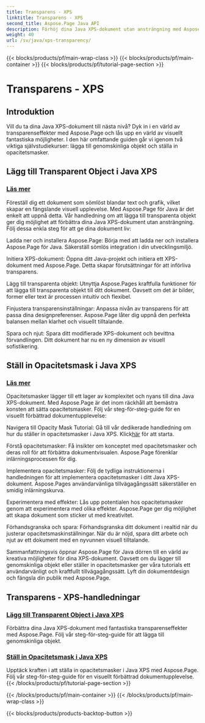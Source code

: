 ```yaml
---
title: Transparens - XPS
linktitle: Transparens - XPS
second_title: Aspose.Page Java API
description: Förhöj dina Java XPS-dokument utan ansträngning med Aspose.Page. Lär dig att lägga till transparenta objekt och ställa in opacitetsmasker i våra handledningar för förbättrade visuella effekter.
weight: 40
url: /sv/java/xps-transparency/
---
```


{{< blocks/products/pf/main-wrap-class >}}
{{< blocks/products/pf/main-container >}}
{{< blocks/products/pf/tutorial-page-section >}}

# Transparens - XPS

## Introduktion

Vill du ta dina Java XPS-dokument till nästa nivå? Dyk in i en värld av transparenseffekter med Aspose.Page och lås upp en värld av visuellt fantastiska möjligheter. I den här omfattande guiden går vi igenom två viktiga självstudiekurser: lägga till genomskinliga objekt och ställa in opacitetsmasker.

## Lägg till Transparent Object i Java XPS
### [Läs mer](./add-transparent-object/)

Föreställ dig ett dokument som sömlöst blandar text och grafik, vilket skapar en fängslande visuell upplevelse. Med Aspose.Page för Java är det enkelt att uppnå detta. Vår handledning om att lägga till transparenta objekt ger dig möjlighet att förbättra dina Java XPS-dokument utan ansträngning. Följ dessa enkla steg för att ge dina dokument liv:

Ladda ner och installera Aspose.Page: Börja med att ladda ner och installera Aspose.Page för Java. Säkerställ sömlös integration i din utvecklingsmiljö.

Initiera XPS-dokument: Öppna ditt Java-projekt och initiera ett XPS-dokument med Aspose.Page. Detta skapar förutsättningar för att införliva transparens.

Lägg till transparenta objekt: Utnyttja Aspose.Pages kraftfulla funktioner för att lägga till transparenta objekt till ditt dokument. Oavsett om det är bilder, former eller text är processen intuitiv och flexibel.

Finjustera transparensinställningar: Anpassa nivån av transparens för att passa dina designpreferenser. Aspose.Page låter dig uppnå den perfekta balansen mellan klarhet och visuellt tilltalande.

Spara och njut: Spara ditt modifierade XPS-dokument och bevittna förvandlingen. Ditt dokument har nu en ny dimension av visuell sofistikering.

## Ställ in Opacitetsmask i Java XPS
### [Läs mer](./set-opacity-mask/)

Opacitetsmasker lägger till ett lager av komplexitet och nyans till dina Java XPS-dokument. Med Aspose.Page är det inom räckhåll att bemästra konsten att sätta opacitetsmasker. Följ vår steg-för-steg-guide för en visuellt förbättrad dokumentupplevelse:

 Navigera till Opacity Mask Tutorial: Gå till vår dedikerade handledning om hur du ställer in opacitetsmasker i Java XPS. Klick[här](./set-opacity-mask/) för att starta.

Förstå opacitetsmasker: Få insikter om konceptet med opacitetsmasker och deras roll för att förbättra dokumentvisualen. Aspose.Page förenklar inlärningsprocessen för dig.

Implementera opacitetsmasker: Följ de tydliga instruktionerna i handledningen för att implementera opacitetsmasker i ditt Java XPS-dokument. Aspose.Pages användarvänliga tillvägagångssätt säkerställer en smidig inlärningskurva.

Experimentera med effekter: Lås upp potentialen hos opacitetsmasker genom att experimentera med olika effekter. Aspose.Page ger dig möjlighet att skapa dokument som sticker ut med kreativitet.

Förhandsgranska och spara: Förhandsgranska ditt dokument i realtid när du justerar opacitetsmaskinställningar. När du är nöjd, spara ditt arbete och njut av ett dokument med en nyvunnen visuell tilltalande.

Sammanfattningsvis öppnar Aspose.Page för Java dörren till en värld av kreativa möjligheter för dina XPS-dokument. Oavsett om du lägger till genomskinliga objekt eller ställer in opacitetsmasker ger våra tutorials ett användarvänligt och kraftfullt tillvägagångssätt. Lyft din dokumentdesign och fängsla din publik med Aspose.Page.
## Transparens - XPS-handledningar
### [Lägg till Transparent Object i Java XPS](./add-transparent-object/)
Förbättra dina Java XPS-dokument med fantastiska transparenseffekter med Aspose.Page. Följ vår steg-för-steg-guide för att lägga till genomskinliga objekt. 
### [Ställ in Opacitetsmask i Java XPS](./set-opacity-mask/)
Upptäck kraften i att ställa in opacitetsmasker i Java XPS med Aspose.Page. Följ vår steg-för-steg-guide för en visuellt förbättrad dokumentupplevelse.
{{< /blocks/products/pf/tutorial-page-section >}}

{{< /blocks/products/pf/main-container >}}
{{< /blocks/products/pf/main-wrap-class >}}

{{< blocks/products/products-backtop-button >}}
